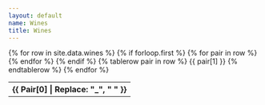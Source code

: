 ```yaml
---
layout: default
name: Wines
title: Wines
---
```


<table>
    {% for row in site.data.wines %}
        {% if forloop.first %}
        <tr>
            {% for pair in row %}
                <th style="text-transform: capitalize">{{ pair[0] | replace: "_", " " }}</th>
            {% endfor %}
        </tr>
        {% endif %}
        {% tablerow pair in row %}
            {{ pair[1] }}
        {% endtablerow %}
    {% endfor %}
</table>
